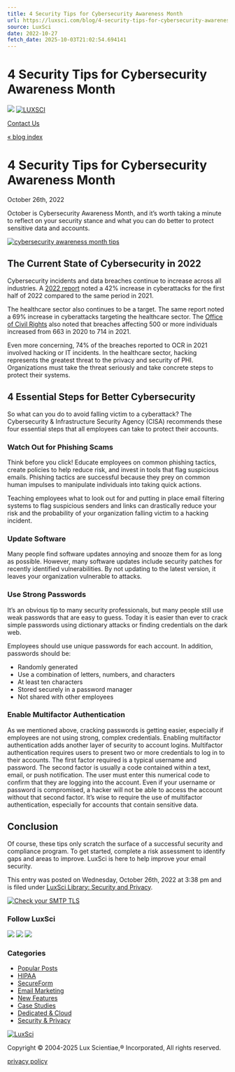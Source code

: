 ```yaml
---
title: 4 Security Tips for Cybersecurity Awareness Month
url: https://luxsci.com/blog/4-security-tips-for-cybersecurity-awareness-month.html
source: LuxSci
date: 2022-10-27
fetch_date: 2025-10-03T21:02:54.694141
---
```


# 4 Security Tips for Cybersecurity Awareness Month

[![](https://d2g355lhiymhv6.cloudfront.net/wp-content/uploads/2024/06/19153212/Horizontal-Logo-Dark.svg)](/)
[![LUXSCI](https://d2g355lhiymhv6.cloudfront.net/wp-content/uploads/2024/06/19153212/Horizontal-Logo-Dark.svg)](/)

[Contact Us](/contact-us)

[« blog index](/blog)

# 4 Security Tips for Cybersecurity Awareness Month

October 26th, 2022

October is Cybersecurity Awareness Month, and it’s worth taking a minute to reflect on your security stance and what you can do better to protect sensitive data and accounts.

[![cybersecurity awareness month tips](https://d2g355lhiymhv6.cloudfront.net/wp-content/uploads/2022/10/26152546/Cybersecurity-Month-graphic.png)](https://d2g355lhiymhv6.cloudfront.net/wp-content/uploads/2022/10/26152546/Cybersecurity-Month-graphic.png)

## The Current State of Cybersecurity in 2022

Cybersecurity incidents and data breaches continue to increase across all industries. A [2022 report](https://web.archive.org/web/20230326071912/https%3A//www.checkpoint.com/press-releases/check-point-softwares-mid-year-security-report-reveals-42-global-increase-in-cyber-attacks-with-ransomware-the-number-one-threat/) noted a 42% increase in cyberattacks for the first half of 2022 compared to the same period in 2021.

The healthcare sector also continues to be a target. The same report noted a 69% increase in cyberattacks targeting the healthcare sector. The [Office of Civil Rights](https://ocrportal.hhs.gov/ocr/breach/breach_report.jsf) also noted that breaches affecting 500 or more individuals increased from 663 in 2020 to 714 in 2021.

Even more concerning, 74% of the breaches reported to OCR in 2021 involved hacking or IT incidents. In the healthcare sector, hacking represents the greatest threat to the privacy and security of PHI. Organizations must take the threat seriously and take concrete steps to protect their systems.

## 4 Essential Steps for Better Cybersecurity

So what can you do to avoid falling victim to a cyberattack? The Cybersecurity & Infrastructure Security Agency (CISA) recommends these four essential steps that all employees can take to protect their accounts.

### Watch Out for Phishing Scams

Think before you click! Educate employees on common phishing tactics, create policies to help reduce risk, and invest in tools that flag suspicious emails. Phishing tactics are successful because they prey on common human impulses to manipulate individuals into taking quick actions.

Teaching employees what to look out for and putting in place email filtering systems to flag suspicious senders and links can drastically reduce your risk and the probability of your organization falling victim to a hacking incident.

### Update Software

Many people find software updates annoying and snooze them for as long as possible. However, many software updates include security patches for recently identified vulnerabilities. By not updating to the latest version, it leaves your organization vulnerable to attacks.

### Use Strong Passwords

It’s an obvious tip to many security professionals, but many people still use weak passwords that are easy to guess. Today it is easier than ever to crack simple passwords using dictionary attacks or finding credentials on the dark web.

Employees should use unique passwords for each account. In addition, passwords should be:

* Randomly generated
* Use a combination of letters, numbers, and characters
* At least ten characters
* Stored securely in a password manager
* Not shared with other employees

### Enable Multifactor Authentication

As we mentioned above, cracking passwords is getting easier, especially if employees are not using strong, complex credentials. Enabling multifactor authentication adds another layer of security to account logins. Multifactor authentication requires users to present two or more credentials to log in to their accounts. The first factor required is a typical username and password. The second factor is usually a code contained within a text, email, or push notification. The user must enter this numerical code to confirm that they are logging into the account. Even if your username or password is compromised, a hacker will not be able to access the account without that second factor. It’s wise to require the use of multifactor authentication, especially for accounts that contain sensitive data.

## Conclusion

Of course, these tips only scratch the surface of a successful security and compliance program. To get started, complete a risk assessment to identify gaps and areas to improve. LuxSci is here to help improve your email security.

This entry was posted
on Wednesday, October 26th, 2022 at 3:38 pm and is filed under [LuxSci Library: Security and Privacy](https://luxsci.com/blog/category/security-and-privacy).

[![Check your SMTP TLS](https://djrufvackyewl.cloudfront.net/s3/design2018/Banner_Blog_TLS_Checker.jpg)](/smtp-tls-checker)

### Follow LuxSci

[![](https://djrufvackyewl.cloudfront.net/s3/design2018/Social-TW.gif)](https://www.twitter.com/LuxSci "Twitter")
[![](https://djrufvackyewl.cloudfront.net/s3/design2018/Social-FB.gif)](https://www.facebook.com/pages/Westwood-MA/LuxSci/25893114249 "Facebook")
[![](https://djrufvackyewl.cloudfront.net/s3/design2018/Social-LI.gif)](https://www.linkedin.com/company/luxsci "LinkedIn")

### Categories

* [Popular Posts](/blog/category/popular "Popular Posts")
* [HIPAA](/blog/category/hipaa-library "HIPAA")
* [SecureForm](/blog/category/secureform-2 "SecureForm")
* [Email Marketing](/blog/category/bulk-email-2 "Email Marketing")
* [New Features](/blog/category/features-and-services "New Features")
* [Case Studies](/blog/category/case-studies "Case Studies")
* [Dedicated & Cloud](/blog/category/dedicated-2 "Dedicated & Cloud")
* [Security & Privacy](/blog/category/security-and-privacy "Security & Privacy")

[![LuxSci](https://luxsci.com/images/svg/LUXSCI-Logo-WhiteBkg.svg)](/)

Copyright © 2004-2025 Lux Scientiae,® Incorporated,
All rights reserved.

[privacy policy](/extranet/privacy.html)
